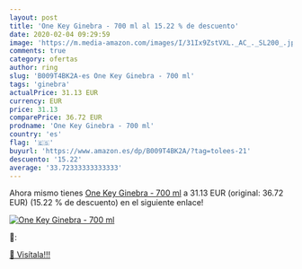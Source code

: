 ```yaml
---
layout: post
title: 'One Key Ginebra - 700 ml al 15.22 % de descuento'
date: 2020-02-04 09:29:59
image: 'https://m.media-amazon.com/images/I/31Ix9ZstVXL._AC_._SL200_.jpg'
comments: true
category: ofertas
author: ring
slug: 'B009T4BK2A-es One Key Ginebra - 700 ml'
tags: 'ginebra'
actualPrice: 31.13 EUR
currency: EUR
price: 31.13
comparePrice: 36.72 EUR
prodname: 'One Key Ginebra - 700 ml'
country: 'es'
flag: '🇪🇸'
buyurl: 'https://www.amazon.es/dp/B009T4BK2A/?tag=tolees-21'
descuento: '15.22'
average: '33.72333333333333'
---
```


Ahora mismo tienes [One Key Ginebra - 700 ml](https://www.amazon.es/dp/B009T4BK2A/?tag=tolees-21) a 31.13 EUR (original: 36.72 EUR) (15.22 %  de descuento) en el siguiente enlace!

[![One Key Ginebra - 700 ml](https://m.media-amazon.com/images/I/31Ix9ZstVXL._AC_._SL200_.jpg)](https://www.amazon.es/dp/B009T4BK2A/?tag=tolees-21)

🔎:


[🛒 Visítala!!!](https://www.amazon.es/dp/B009T4BK2A/?tag=tolees-21)
